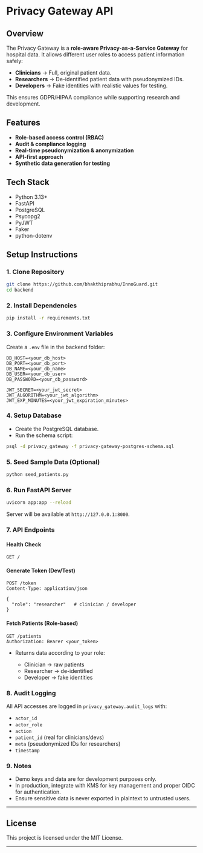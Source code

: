 # Privacy Gateway API

## Overview

The Privacy Gateway is a **role-aware Privacy-as-a-Service Gateway** for hospital data. It allows different user roles to access patient information safely:

* **Clinicians** → Full, original patient data.
* **Researchers** → De-identified patient data with pseudonymized IDs.
* **Developers** → Fake identities with realistic values for testing.

This ensures GDPR/HIPAA compliance while supporting research and development.

## Features

* **Role-based access control (RBAC)**
* **Audit & compliance logging**
* **Real-time pseudonymization & anonymization**
* **API-first approach**
* **Synthetic data generation for testing**

## Tech Stack

* Python 3.13+
* FastAPI
* PostgreSQL
* Psycopg2
* PyJWT
* Faker
* python-dotenv

## Setup Instructions

### 1. Clone Repository

```bash
git clone https://github.com/bhakthiprabhu/InnoGuard.git
cd backend
```

### 2. Install Dependencies

```bash
pip install -r requirements.txt
```

### 3. Configure Environment Variables

Create a `.env` file in the backend folder:

```env
DB_HOST=<your_db_host>
DB_PORT=<your_db_port>
DB_NAME=<your_db_name>
DB_USER=<your_db_user>
DB_PASSWORD=<your_db_password>

JWT_SECRET=<your_jwt_secret>
JWT_ALGORITHM=<your_jwt_algorithm>
JWT_EXP_MINUTES=<your_jwt_expiration_minutes>
```

### 4. Setup Database

* Create the PostgreSQL database.
* Run the schema script:

```bash
psql -d privacy_gateway -f privacy-gateway-postgres-schema.sql
```

### 5. Seed Sample Data (Optional)

```bash
python seed_patients.py
```

### 6. Run FastAPI Server

```bash
uvicorn app:app --reload
```

Server will be available at `http://127.0.0.1:8000`.

### 7. API Endpoints

#### Health Check

```http
GET /
```

#### Generate Token (Dev/Test)

```http
POST /token
Content-Type: application/json

{
  "role": "researcher"   # clinician / developer
}
```

#### Fetch Patients (Role-based)

```http
GET /patients
Authorization: Bearer <your_token>
```

* Returns data according to your role:

  * Clinician → raw patients
  * Researcher → de-identified
  * Developer → fake identities


### 8. Audit Logging

All API accesses are logged in `privacy_gateway.audit_logs` with:

* `actor_id`
* `actor_role`
* `action`
* `patient_id` (real for clinicians/devs)
* `meta` (pseudonymized IDs for researchers)
* `timestamp`


### 9. Notes

* Demo keys and data are for development purposes only.
* In production, integrate with KMS for key management and proper OIDC for authentication.
* Ensure sensitive data is never exported in plaintext to untrusted users.
---
## License

This project is licensed under the MIT License.

---